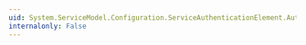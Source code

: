 ```yaml
---
uid: System.ServiceModel.Configuration.ServiceAuthenticationElement.AuthenticationSchemes
internalonly: False
---
```

